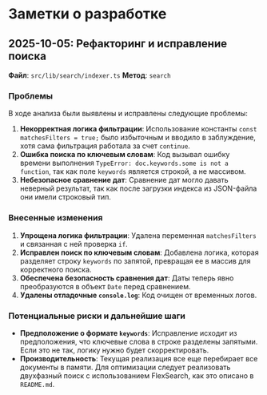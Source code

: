 # Заметки о разработке

## 2025-10-05: Рефакторинг и исправление поиска

**Файл**: `src/lib/search/indexer.ts`
**Метод**: `search`

### Проблемы

В ходе анализа были выявлены и исправлены следующие проблемы:

1.  **Некорректная логика фильтрации**: Использование константы `const matchesFilters = true;` было избыточным и вводило в заблуждение, хотя сама фильтрация работала за счет `continue`.
2.  **Ошибка поиска по ключевым словам**: Код вызывал ошибку времени выполнения `TypeError: doc.keywords.some is not a function`, так как поле `keywords` является строкой, а не массивом.
3.  **Небезопасное сравнение дат**: Сравнение дат могло давать неверный результат, так как после загрузки индекса из JSON-файла они имели строковый тип.

### Внесенные изменения

1.  **Упрощена логика фильтрации**: Удалена переменная `matchesFilters` и связанная с ней проверка `if`.
2.  **Исправлен поиск по ключевым словам**: Добавлена логика, которая разделяет строку `keywords` по запятой, превращая ее в массив для корректного поиска.
3.  **Обеспечена безопасность сравнения дат**: Даты теперь явно преобразуются в объект `Date` перед сравнением.
4.  **Удалены отладочные `console.log`**: Код очищен от временных логов.

### Потенциальные риски и дальнейшие шаги

-   **Предположение о формате `keywords`**: Исправление исходит из предположения, что ключевые слова в строке разделены запятыми. Если это не так, логику нужно будет скорректировать.
-   **Производительность**: Текущая реализация все еще перебирает все документы в памяти. Для оптимизации следует реализовать двухфазный поиск с использованием FlexSearch, как это описано в `README.md`.

